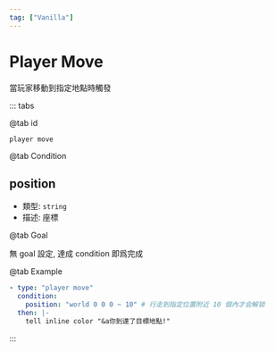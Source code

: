 ```yaml
---
tag: ["Vanilla"]
---
```


# Player Move

當玩家移動到指定地點時觸發

::: tabs

@tab id

`player move`

@tab Condition

## position
- 類型: `string`
- 描述: 座標

@tab Goal

無 goal 設定, 達成 condition 即爲完成

@tab Example

```yaml
- type: "player move"
  condition:
    position: "world 0 0 0 ~ 10" # 行走到指定位置附近 10 個內才会解锁
  then: |-
    tell inline color "&a你到達了目標地點!"
```

:::